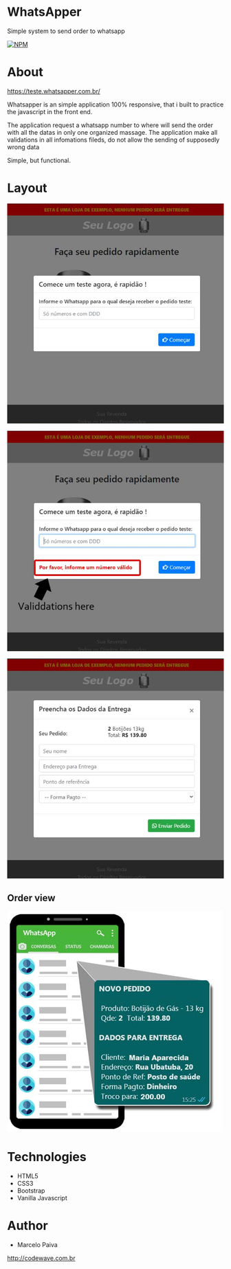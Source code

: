# WhatsApper
Simple system to send order to whatsapp

[![NPM](https://img.shields.io/npm/l/react)](https://github.com/marcelosurfdev/WhatsApper/blob/master/LICENSE)

# About
https://teste.whatsapper.com.br/

Whatsapper is an simple application 100% responsive, that i built to practice the javascript in the front end.

The application request a whatsapp number to where will send the order with all the datas in only one organized massage.
The application make all validations in all infomations fileds, do not allow the sending of supposedly wrong data

Simple, but functional.

# Layout

![Screenshot](img/01.jpg)

![Screenshot](img/02.jpg)

![Screenshot](img/03.jpg)

## Order view

![Screenshot](img/04.jpg)


# Technologies

- HTML5
- CSS3
- Bootstrap
- Vanilla Javascript

# Author

- Marcelo Paiva

http://codewave.com.br
